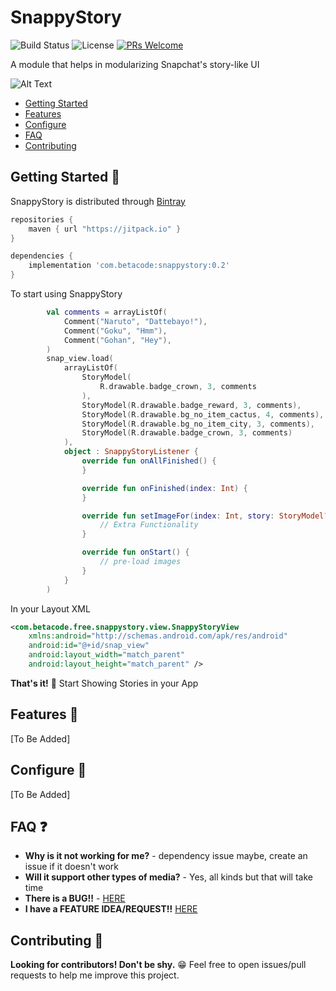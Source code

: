 

# SnappyStory

![Build Status](https://travis-ci.org/ChuckerTeam/chucker.svg?branch=master) ![License](https://img.shields.io/github/license/ChuckerTeam/Chucker.svg) [![PRs Welcome](https://img.shields.io/badge/PRs-welcome-orange.svg)](http://makeapullrequest.com)

A module that helps in modularizing Snapchat's story-like UI

![Alt Text](https://media.giphy.com/media/Ypq9Urm6MVXiEQHfce/giphy.gif)

* [Getting Started](#getting-started-)
* [Features](#features-)
* [Configure](#configure-)
* [FAQ](#faq-)
* [Contributing](#contributing-)

## Getting Started 👣

SnappyStory is distributed through [Bintray](https://bintray.com/beta/#/deeptolat/snappystory?tab=packages)

```groovy
repositories {
    maven { url "https://jitpack.io" }
}
```

```groovy
dependencies {
    implementation 'com.betacode:snappystory:0.2'
}
```

To start using SnappyStory

```kotlin
        val comments = arrayListOf(
            Comment("Naruto", "Dattebayo!"),
            Comment("Goku", "Hmm"),
            Comment("Gohan", "Hey"),
        )
        snap_view.load(
            arrayListOf(
                StoryModel(
                    R.drawable.badge_crown, 3, comments
                ),
                StoryModel(R.drawable.badge_reward, 3, comments),
                StoryModel(R.drawable.bg_no_item_cactus, 4, comments),
                StoryModel(R.drawable.bg_no_item_city, 3, comments),
                StoryModel(R.drawable.badge_crown, 3, comments)
            ),
            object : SnappyStoryListener {
                override fun onAllFinished() {
                }

                override fun onFinished(index: Int) {
                }

                override fun setImageFor(index: Int, story: StoryModel?, imageView: ImageView) {
                    // Extra Functionality
                }

                override fun onStart() {
                    // pre-load images
                }
            }
        )

```

In your Layout XML

```xml
<com.betacode.free.snappystory.view.SnappyStoryView 
    xmlns:android="http://schemas.android.com/apk/res/android"
    android:id="@+id/snap_view"
    android:layout_width="match_parent"
    android:layout_height="match_parent" />
```

**That's it!** 🎉 Start Showing Stories in your App

## Features 🧰

[To Be Added]

## Configure 🎨

[To Be Added]

## FAQ ❓

* **Why is it not working for me?** - dependency issue maybe, create an issue if it doesn't work
* **Will it support other types of media?** - Yes, all kinds but that will take time
* **There is a BUG!!** - [HERE](https://github.com/betaCode95/SnappyStory/blob/master/.github/ISSUE_TEMPLATE/bug_report.md)
* **I have a FEATURE IDEA/REQUEST!!** [HERE](https://github.com/betaCode95/SnappyStory/blob/master/.github/ISSUE_TEMPLATE/feature_request.md)

## Contributing 🤝

**Looking for contributors! Don't be shy.** 😁 Feel free to open issues/pull requests to help me improve this project.
